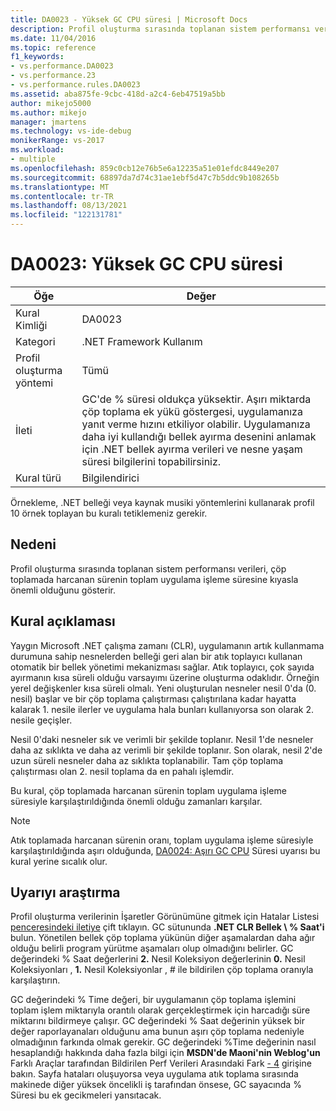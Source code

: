 ```yaml
---
title: DA0023 - Yüksek GC CPU süresi | Microsoft Docs
description: Profil oluşturma sırasında toplanan sistem performansı verileri, çöp toplamada harcanan sürenin toplam uygulama işleme süresine kıyasla önemli olduğunu gösterir.
ms.date: 11/04/2016
ms.topic: reference
f1_keywords:
- vs.performance.DA0023
- vs.performance.23
- vs.performance.rules.DA0023
ms.assetid: aba875fe-9cbc-418d-a2c4-6eb47519a5bb
author: mikejo5000
ms.author: mikejo
manager: jmartens
ms.technology: vs-ide-debug
monikerRange: vs-2017
ms.workload:
- multiple
ms.openlocfilehash: 859c0cb12e76b5e6a12235a51e01efdc8449e207
ms.sourcegitcommit: 68897da7d74c31ae1ebf5d47c7b5ddc9b108265b
ms.translationtype: MT
ms.contentlocale: tr-TR
ms.lasthandoff: 08/13/2021
ms.locfileid: "122131781"
---
```

# <a name="da0023-high-gc-cpu-time"></a>DA0023: Yüksek GC CPU süresi

|Öğe|Değer|
|-|-|
|Kural Kimliği|DA0023|
|Kategori|.NET Framework Kullanım|
|Profil oluşturma yöntemi|Tümü|
|İleti|GC'de % süresi oldukça yüksektir. Aşırı miktarda çöp toplama ek yükü göstergesi, uygulamanıza yanıt verme hızını etkiliyor olabilir. Uygulamanıza daha iyi kullandığı bellek ayırma desenini anlamak için .NET bellek ayırma verileri ve nesne yaşam süresi bilgilerini topabilirsiniz.|
|Kural türü|Bilgilendirici|

 Örnekleme, .NET belleği veya kaynak musiki yöntemlerini kullanarak profil 10 örnek toplayan bu kuralı tetiklemeniz gerekir.

## <a name="cause"></a>Nedeni
 Profil oluşturma sırasında toplanan sistem performansı verileri, çöp toplamada harcanan sürenin toplam uygulama işleme süresine kıyasla önemli olduğunu gösterir.

## <a name="rule-description"></a>Kural açıklaması
 Yaygın Microsoft .NET çalışma zamanı (CLR), uygulamanın artık kullanmama durumuna sahip nesnelerden belleği geri alan bir atık toplayıcı kullanan otomatik bir bellek yönetimi mekanizması sağlar. Atık toplayıcı, çok sayıda ayırmanın kısa süreli olduğu varsayımı üzerine oluşturma odaklıdır. Örneğin yerel değişkenler kısa süreli olmalı. Yeni oluşturulan nesneler nesil 0'da (0. nesil) başlar ve bir çöp toplama çalıştırması çalıştırılana kadar hayatta kalarak 1. nesile ilerler ve uygulama hala bunları kullanıyorsa son olarak 2. nesile geçişler.

 Nesil 0'daki nesneler sık ve verimli bir şekilde toplanır. Nesil 1'de nesneler daha az sıklıkta ve daha az verimli bir şekilde toplanır. Son olarak, nesil 2'de uzun süreli nesneler daha az sıklıkta toplanabilir. Tam çöp toplama çalıştırması olan 2. nesil toplama da en pahalı işlemdir.

 Bu kural, çöp toplamada harcanan sürenin toplam uygulama işleme süresiyle karşılaştırıldığında önemli olduğu zamanları karşılar.

> [!NOTE]
> Atık toplamada harcanan sürenin oranı, toplam uygulama işleme süresiyle karşılaştırıldığında aşırı olduğunda, [DA0024: Aşırı GC CPU](../profiling/da0024-excessive-gc-cpu-time.md) Süresi uyarısı bu kural yerine sıcalık olur.

## <a name="how-to-investigate-a-warning"></a>Uyarıyı araştırma
 Profil oluşturma verilerinin İşaretler Görünümüne gitmek için Hatalar Listesi [penceresindeki iletiye](../profiling/marks-view.md) çift tıklayın. GC sütununda **.NET CLR Bellek \\ % Saat'i** bulun. Yönetilen bellek çöp toplama yükünün diğer aşamalardan daha ağır olduğu belirli program yürütme aşamaları olup olmadığını belirler. GC değerindeki % Saat değerlerini **2.** Nesil Koleksiyon değerlerinin **0.** Nesil Koleksiyonları , **1.** Nesil Koleksiyonlar , # ile bildirilen çöp toplama oranıyla karşılaştırın.

 GC değerindeki % Time değeri, bir uygulamanın çöp toplama işlemini toplam işlem miktarıyla orantılı olarak gerçekleştirmek için harcadığı süre miktarını bildirmeye çalışır. GC değerindeki % Saat değerinin yüksek bir değer raporlayanaları olduğunu ama bunun aşırı çöp toplama nedeniyle olmadığının farkında olmak gerekir. GC değerindeki %Time değerinin nasıl hesaplandığı hakkında daha fazla bilgi için **MSDN'de Maoni'nin Weblog'un** Farklı Araçlar tarafından Bildirilen Perf Verileri Arasındaki Fark [- 4](https://devblogs.microsoft.com/maoni/archive/difference-between-perf-data-reported-by-different-tools-4.aspx) girişine bakın. Sayfa hataları oluşuyorsa veya uygulama atık toplama sırasında makinede diğer yüksek öncelikli iş tarafından önsese, GC sayacında % Süresi bu ek gecikmeleri yansıtacak.

